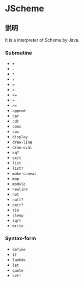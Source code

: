 # JScheme

## 説明
It is a interpreter of Scheme by Java.

### Subroutine
* `+`
* `-`
* `*`
* `/`
* `=`
* `<`
* `<=`
* `>`
* `>=`
* `append`
* `car`
* `cdr`
* `cons`
* `cos`
* `display`
* `draw-line`
* `draw-oval`
* `eq?`
* `exit`
* `list`
* `list?`
* `make-canvas`
* `map`
* `modulo`
* `newline`
* `not`
* `null?`
* `pair?`
* `sin`
* `sleep`
* `sqrt`
* `write`

### Syntax-form
* `define`
* `if`
* `lambda`
* `let`
* `quote`
* `set!`
